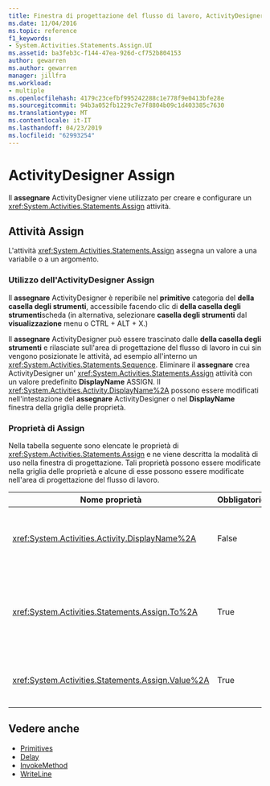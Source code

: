 ```yaml
---
title: Finestra di progettazione del flusso di lavoro, ActivityDesigner Assign
ms.date: 11/04/2016
ms.topic: reference
f1_keywords:
- System.Activities.Statements.Assign.UI
ms.assetid: ba3feb3c-f144-47ea-926d-cf752b804153
author: gewarren
ms.author: gewarren
manager: jillfra
ms.workload:
- multiple
ms.openlocfilehash: 4179c23cefbf995242288c1e778f9e0413bfe28e
ms.sourcegitcommit: 94b3a052fb1229c7e7f8804b09c1d403385c7630
ms.translationtype: MT
ms.contentlocale: it-IT
ms.lasthandoff: 04/23/2019
ms.locfileid: "62993254"
---
```

# <a name="assign-activity-designer"></a>ActivityDesigner Assign

Il **assegnare** ActivityDesigner viene utilizzato per creare e configurare un <xref:System.Activities.Statements.Assign> attività.

## <a name="the-assign-activity"></a>Attività Assign

L'attività <xref:System.Activities.Statements.Assign> assegna un valore a una variabile o a un argomento.

### <a name="using-the-assign-activity-designer"></a>Utilizzo dell'ActivityDesigner Assign

Il **assegnare** ActivityDesigner è reperibile nel **primitive** categoria del **della casella degli strumenti**, accessibile facendo clic di **della casella degli strumenti**scheda (in alternativa, selezionare **casella degli strumenti** dal **visualizzazione** menu o CTRL + ALT + X.)

Il **assegnare** ActivityDesigner può essere trascinato dalle **della casella degli strumenti** e rilasciate sull'area di progettazione del flusso di lavoro in cui sin vengono posizionate le attività, ad esempio all'interno un <xref:System.Activities.Statements.Sequence>. Eliminare il **assegnare** crea ActivityDesigner un' <xref:System.Activities.Statements.Assign> attività con un valore predefinito **DisplayName** ASSIGN. Il <xref:System.Activities.Activity.DisplayName%2A> possono essere modificati nell'intestazione del **assegnare** ActivityDesigner o nel **DisplayName** finestra della griglia delle proprietà.

### <a name="the-assign-properties"></a>Proprietà di Assign

Nella tabella seguente sono elencate le proprietà di <xref:System.Activities.Statements.Assign> e ne viene descritta la modalità di uso nella finestra di progettazione. Tali proprietà possono essere modificate nella griglia delle proprietà e alcune di esse possono essere modificate nell'area di progettazione del flusso di lavoro.

|Nome proprietà|Obbligatorio|Utilizzo|
|-|--------------|-|
|<xref:System.Activities.Activity.DisplayName%2A>|False|Nome descrittivo dell'attività <xref:System.Activities.Statements.Assign>. L'impostazione predefinita è Assign. Sebbene non sia obbligatorio specificare il valore di <xref:System.Activities.Activity.DisplayName%2A>, è consigliabile farlo.|
|<xref:System.Activities.Statements.Assign.To%2A>|True|La variabile o l'argomento cui è assegnata la proprietà <xref:System.Activities.Statements.Assign.Value%2A>. Il valore deve essere un valido identificatore Visual Basic. Per impostare la proprietà, digitare un'espressione Visual Basic nel **al** nella casella il **assegnare** attività della finestra di progettazione o nella griglia delle proprietà.|
|<xref:System.Activities.Statements.Assign.Value%2A>|True|Valore assegnato alla variabile. Per impostare il <xref:System.Activities.Statements.Assign.Value%2A>, digitare un'espressione Visual Basic nel **valore** nella casella il **assegnare** attività della finestra di progettazione o nella griglia delle proprietà.|

## <a name="see-also"></a>Vedere anche

- [Primitives](../workflow-designer/primitives-activity-designers.md)
- [Delay](../workflow-designer/delay-activity-designer.md)
- [InvokeMethod](../workflow-designer/invokemethod-activity-designer.md)
- [WriteLine](../workflow-designer/writeline-activity-designer.md)